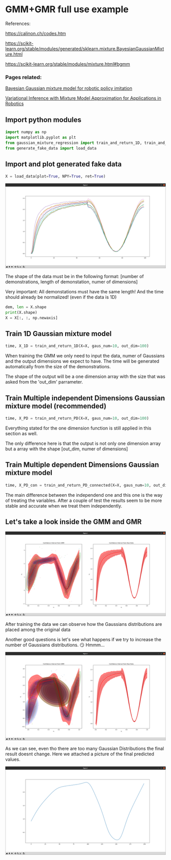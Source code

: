 
# GMM+GMR full use example
References: 

https://calinon.ch/codes.htm

https://scikit-learn.org/stable/modules/generated/sklearn.mixture.BayesianGaussianMixture.html

https://scikit-learn.org/stable/modules/mixture.html#bgmm



### Pages related:

[Bayesian Gaussian mixture model for robotic policy imitation](https://gitlab.idiap.ch/rli/pbdlib-python/blob/master/pop/readme.md)

[Variational Inference with Mixture Model Approximation for Applications in Robotics](https://gitlab.idiap.ch/rli/pbdlib-python/blob/master/vmm/readme.md)


## Import python modules


```python
import numpy as np
import matplotlib.pyplot as plt
from gaussian_mixture_regression import train_and_return_1D, train_and_return_PD, train_and_return_PD_connected
from generate_fake_data import load_data
```

## Import and plot generated fake data

```python
X = load_data(plot=True, NPY=True, ret=True)
```

![png](Pictures/training_input.png)


The shape of the data must be in the following format: 
[number of demonstrations, length of demonstation, numer of dimensions]

Very important: All demonstations must have the same length! And the time should already be normalized!
(even if the data is 1D)

```python
dem, len = X.shape
print(X.shape)
X = X[:, :, np.newaxis]
```

## Train 1D Gaussian mixture model

```python
time, X_1D = train_and_return_1D(X=X, gaus_num=10, out_dim=100)
```

When training the GMM we only need to input the data, numer of
Gaussians and the output dimensions we expect to have. The time will be 
generated automatically from the size of the demonstrations. 

The shape of the output will be a one dimension array with the size that
was asked from the 'out_dim' parrameter.

## Train Multiple independent Dimensions Gaussian mixture model (recommended) 

```python
time, X_PD = train_and_return_PD(X=X, gaus_num=10, out_dim=100)
```

Everything stated for the one dimension function is still applied in this section as well. 

The only difference here is that the output is not only one dimension array but a array with the shape
[out_dim, numer of dimensions]

## Train Multiple dependent Dimensions Gaussian mixture model 

```python
time, X_PD_con = train_and_return_PD_connected(X=X, gaus_num=10, out_dim=100)
```

The main difference between the independend one and this one is the way of treating the variables.
After a couple of test the results seem to be more stable and accurate when we treat them independently. 

## Let's take a look inside the GMM and GMR

![png](Pictures/gmm_fit_4.png)

After training the data we can observe how the Gaussians distributions are placed among the original data

Another good questions is let's see what happens if we try to increase the number of Gaussians distributions. :smirk: Hmmm...

![png](Pictures/gmm_fit_10.png)

As we can see, even tho there are too many Gaussian Distributions the final result doesnt change. 
Here we attached a picture of the final predicted values.

![png](Pictures/predicted_output.png)